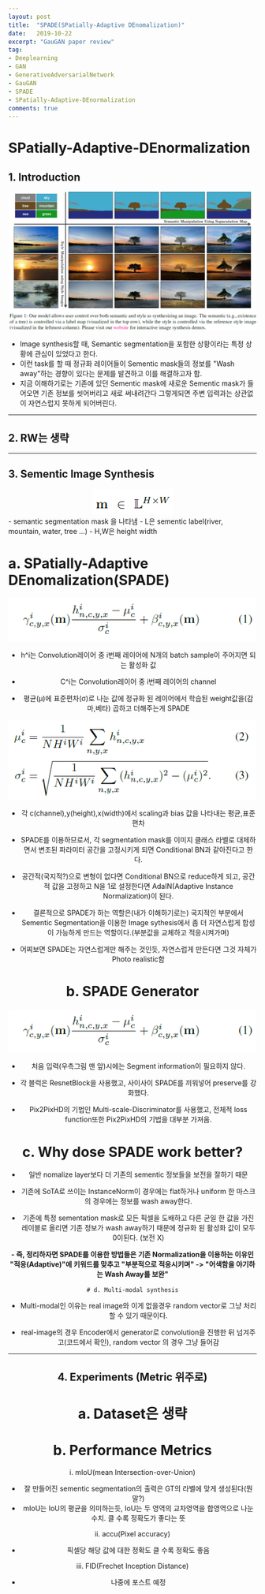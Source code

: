```yaml
---
layout: post
title:  "SPADE(SPatially-Adaptive DEnomalization)"
date:   2019-10-22
excerpt: "GauGAN paper review"
tag:
- Deeplearning
- GAN 
- GenerativeAdversarialNetwork
- GauGAN
- SPADE
- SPatially-Adaptive-DEnormalization
comments: true
---
```


SPatially-Adaptive-DEnormalization
==================================

## 1. Introduction
<img src="/images/SPADE/1.png"> </img>
- Image synthesis할 때, Semantic segmentation을 포함한 상황이라는 특정 상황에 관심이 있었다고 한다.
- 이런 task를 할 때 정규화 레이어들이 Sementic mask들의 정보를 "Wash away"하는 경향이 있다는 문제를 발견하고 이를 해결하고자 함.
- 지금 이해하기로는 기존에 있던 Sementic mask에 새로운 Sementic mask가 들어오면 기존 정보를 씻어버리고 새로 써내려간다 그렇게되면 주변 입력과는 상관없이 자연스럽지 못하게 되어버린다.
* * *
## 2. RW는 생략
* * *
## 3. Sementic Image Synthesis
<center><img src="/images/SPADE/2.png"> </img></center>
- semantic segmentation mask 을 나타냄
- L은 sementic label(river, mountain, water, tree ...)
- H,W은 height width

#    a. SPatially-Adaptive DEnomalization(SPADE)
<center><img src="/images/SPADE/3.png"> </img><center>
    
- h^i는 Convolution레이어 중 i번째 레이어에 N개의 batch sample이 주어지면 되는 활성화 값

- C^i는 Convolution레이어 중 i번째 레이어의 channel

- 평균(μ)에 표준편차(σ)로 나눈 값에 정규화 된 레이어에서 학습된 weight값을(감마,베타) 곱하고 더해주는게 SPADE

<center><img src="/images/SPADE/4.png"> </img><center>
    
- 각 c(channel),y(height),x(width)에서 scaling과 bias 값을 나타내는 평균,표준편차


- SPADE를 이용하므로서, 각 segmentation mask를 이미지 클래스 라벨로 대체하면서 변조된 파라미터 공간을 고정시키게 되면 Conditional BN과 같아진다고 한다.

- 공간적(국지적?)으로 변형이 없다면 Conditional BN으로 reduce하게 되고, 공간적 값을 고정하고 N을 1로 설정한다면 AdaIN(Adaptive Instance Normalization)이 된다.

- 결론적으로 SPADE가 하는 역할은(내가 이해하기로는) 국지적인 부분에서 Sementic Segmentation을 이용한 Image sythesis에서 좀 더 자연스럽게 합성이 가능하게 만드는 역할이다.(부분값을 교체하고 적응시켜가며)

- 어찌보면 SPADE는 자연스럽게만 해주는 것인듯, 자연스럽게 만든다면 그것 자체가 Photo realistic함

#    b. SPADE Generator
<center><img src="/images/SPADE/3.png"> </img><center>

- 처음 입력(우측그림 맨 앞)시에는 Segment information이 필요하지 않다.

- 각 블럭은 ResnetBlock을  사용했고, 사이사이 SPADE를 끼워넣어 preserve를 강화했다.

- Pix2PixHD의 기법인 Multi-scale-Discriminator를 사용했고, 전체적 loss function또한 Pix2PixHD의 기법을 대부분 가져옴.

#    c. Why dose SPADE work better?
    
- 일반 nomalize layer보다 더 기존의 sementic 정보들을 보전을 잘하기 때문

- 기존에 SoTA로 쓰이는 InstanceNorm이 경우에는 flat하거나 uniform 한 마스크의 경우에는 정보를 wash away한다.

- 기존에 특정 sementation mask로 모든 픽셀을 도배하고 다른 균일 한 값을 가진 레이블로 올리면 기존 정보가 wash away하기 때문에 정규화 된 활성화 값이 모두 0이된다. (보전 X)

**- 즉, 정리하자면 SPADE를 이용한 방법들은 기존 Normalization을 이용하는 이유인 "적응(Adaptive)"에 키워드를 맞추고 "부분적으로 적응시키며" -> "어색함을 야기하는 Wash Away를 보완"**

    # d. Multi-modal synthesis
- Multi-modal인 이유는 real image와 이게 없을경우 random vector로 그냥 처리할 수 있기 때문이다.

- real-image의 경우 Encoder에서 generator로 convolution을 진행한 뒤 넘겨주고(코드에서 확인), random vector 의 경우 그냥 들어감

* * *

## 4. Experiments (Metric 위주로) 

#   a. Dataset은 생략
#   b. Performance Metrics

i. mIoU(mean Intersection-over-Union) 
- 잘 만들어진 sementic segmentation의 출력은 GT의 라벨에 맞게 생성된다(뭔말?) 
- mIoU는 IoU의 평균을 의미하는듯, IoU는 두 영역의 교차영역을 합영역으로 나눈 수치.  클 수록 정확도가 좋다는 뜻

ii. accu(Pixel accuracy)
- 픽셀당 해당 값에 대한 정확도 클 수록 정확도 좋음

iii. FID(Frechet Inception Distance)
- 나중에 포스트 예정
